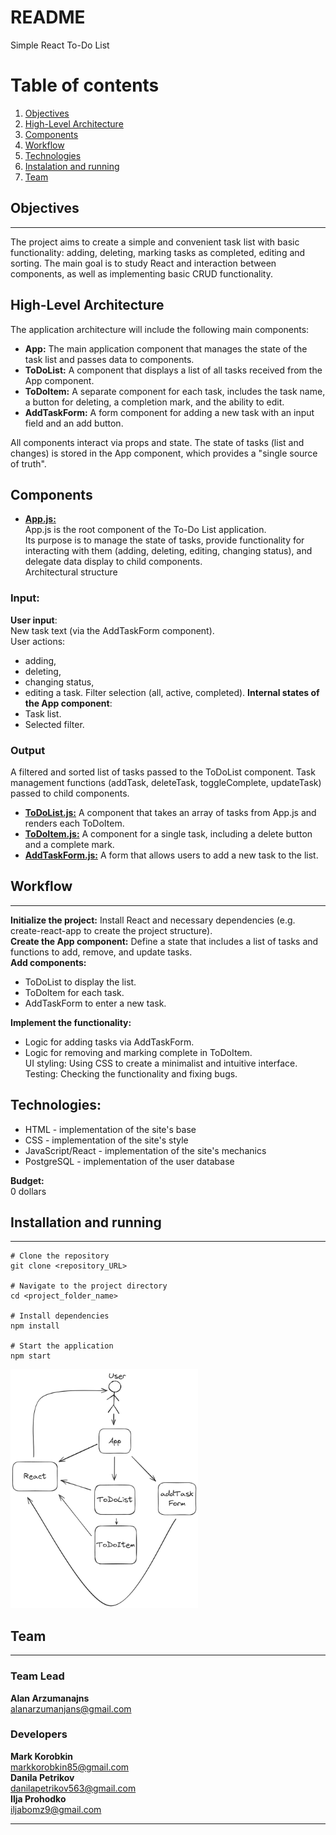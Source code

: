 # README #

Simple React To-Do List

# Table of contents

1. [Objectives](#objectives)
2. [High-Level Architecture](#high_level_arhitecture)
3. [Components](#components)
4. [Workflow](#workflow)
5. [Technologies](#technologies)
6. [Instalation and running](#installation)
7. [Team](#team)

## Objectives <a name="objectives"></a>

---
The project aims to create a simple and convenient task list with basic functionality: adding, deleting, marking tasks as completed, editing and sorting.
The main goal is to study React and interaction between components, as well as implementing basic CRUD functionality.

## High-Level Architecture <a name="high_level_arhitecture"></a>

The application architecture will include the following main components:

- **App:** The main application component that manages the state of the task list and passes data to components.
- **ToDoList:** A component that displays a list of all tasks received from the App component.
- **ToDoItem:** A separate component for each task, includes the task name, a button for deleting, a completion mark, and the ability to edit.
- **AddTaskForm:** A form component for adding a new task with an input field and an add button.

All components interact via props and state. The state of tasks (list and changes) is stored in the App component, which provides a "single source of truth".

## Components <a name="components"></a>

- **<a href="to_do_list/src/App.js">App.js:</a>** <br>
App.js is the root component of the To-Do List application. <br>
Its purpose is to manage the state of tasks, provide functionality for interacting with them (adding, deleting, editing, changing status), and delegate data display to child components. <br>
Architectural structure

### Input: <br>

**User input**: <br>
New task text (via the AddTaskForm component). <br>
User actions: <br>

- adding,
- deleting,
- changing status,
- editing a task.
Filter selection (all, active, completed).
**Internal states of the App component**:
- Task list.
- Selected filter.

### Output

A filtered and sorted list of tasks passed to the ToDoList component.
Task management functions (addTask, deleteTask, toggleComplete, updateTask) passed to child components.

- **<a href="to_do_list/src/components/ToDoList.js">ToDoList.js:</a>** A component that takes an array of tasks from App.js and renders each ToDoItem.
- **<a href="to_do_list/src/components/ToDoItem.js">ToDoItem.js:</a>** A component for a single task, including a delete button and a complete mark.
- **<a href="to_do_list/src/components/AddTaskForm.js">AddTaskForm.js:</a>** A form that allows users to add a new task to the list.

## Workflow <a name="workflow"></a>

---

**Initialize the project:** Install React and necessary dependencies (e.g. create-react-app to create the project structure). <br>
**Create the App component:** Define a state that includes a list of tasks and functions to add, remove, and update tasks.<br>
**Add components:** <br>

- ToDoList to display the list. <br>
- ToDoItem for each task. <br>
- AddTaskForm to enter a new task.<br>

**Implement the functionality:** <br>

- Logic for adding tasks via AddTaskForm. <br>
- Logic for removing and marking complete in ToDoItem. <br>
UI styling: Using CSS to create a minimalist and intuitive interface.
Testing: Checking the functionality and fixing bugs.

## Technologies: <a name="technologies"></a>

- HTML - implementation of the site's base <br>
- CSS - implementation of the site's style <br>
- JavaScript/React - implementation of the site's mechanics <br>
- PostgreSQL - implementation of the user database

**Budget:** <br>
0 dollars

## Installation and running <a name="installation"></a>

---

```shell
# Clone the repository
git clone <repository_URL>

# Navigate to the project directory
cd <project_folder_name>

# Install dependencies
npm install

# Start the application
npm start
```

<img src="img/HL_Arhitecture.excalidraw.png" alt="High level arhitecture image" width="300px">

## Team <a name="team"></a>

---

### Team Lead

**Alan Arzumanajns** <br>
<alanarzumanjans@gmail.com>

### Developers

**Mark Korobkin** <br>
<markkorobkin85@gmail.com> <br>
**Danila Petrikov** <br>
<danilapetrikov563@gmail.com> <br>
**Ilja Prohodko** <br>
<iljabomz9@gmail.com>

---